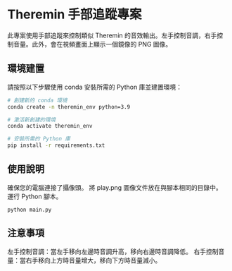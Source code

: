 # Theremin 手部追蹤專案

此專案使用手部追蹤來控制類似 Theremin 的音效輸出。左手控制音調，右手控制音量。此外，會在視頻畫面上顯示一個鏡像的 PNG 圖像。

## 環境建置

請按照以下步驟使用 conda 安裝所需的 Python 庫並建置環境：

```bash
# 創建新的 conda 環境
conda create -n theremin_env python=3.9

# 激活新創建的環境
conda activate theremin_env

# 安裝所需的 Python 庫
pip install -r requirements.txt
```

## 使用說明

確保您的電腦連接了攝像頭。
將 play.png 圖像文件放在與腳本相同的目錄中。
運行 Python 腳本。

```
python main.py
```

## 注意事項

左手控制音調：當左手移向左邊時音調升高，移向右邊時音調降低。
右手控制音量：當右手移向上方時音量增大，移向下方時音量減小。
